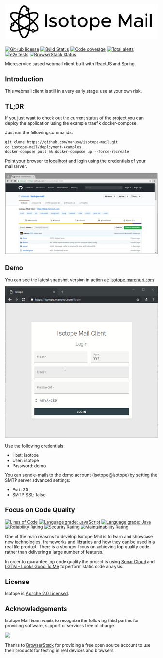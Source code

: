 # <img src="doc/isotope-logo-h-800.png" alt="Isotope Mail Client" />
 [![GitHub license](https://img.shields.io/badge/license-Apache%202.0-blue.svg)](https://github.com/manusa/isotope-mail/blob/master/LICENSE) 
 [![Build Status](https://travis-ci.org/manusa/isotope-mail.svg?branch=master)](https://travis-ci.org/manusa/isotope-mail) 
 [![Code coverage](https://sonarcloud.io/api/project_badges/measure?project=manusa_isotope-mail&metric=coverage)](https://sonarcloud.io/component_measures?id=manusa_isotope-mail&metric=coverage) 
 [![Total alerts](https://img.shields.io/lgtm/alerts/g/manusa/isotope-mail.svg?logo=lgtm&logoWidth=18)](https://lgtm.com/projects/g/manusa/isotope-mail/alerts/) 
 [![e2e tests](https://img.shields.io/travis/manusa/isotope-mail-e2e-tests.svg?label=e2e+tests)](https://manusa.github.com/isotope-mail-e2e-tests) 
 [![BrowserStack Status](https://www.browserstack.com/automate/badge.svg?badge_key=elhXKzgwaTdHQVBVSktYWkpXUFZ0bittOWxnallCZmQyUlRJSERsSWhPVT0tLUorUGlwOVdrYnJQOUlEeFZnOFcxQ0E9PQ==--ea07b9af5d47a508232c96d1805fad609073b527)](https://www.browserstack.com/automate/public-build/elhXKzgwaTdHQVBVSktYWkpXUFZ0bittOWxnallCZmQyUlRJSERsSWhPVT0tLUorUGlwOVdrYnJQOUlEeFZnOFcxQ0E9PQ==--ea07b9af5d47a508232c96d1805fad609073b527)

Microservice based webmail client built with ReactJS and Spring.

## Introduction

This webmail client is still in a very early stage, use at your own risk.

## TL;DR

If you just want to check out the current status of the project you can deploy the application
using the example traefik docker-compose.

Just run the following commands:

```
git clone https://github.com/manusa/isotope-mail.git
cd isotope-mail/deployment-examples
docker-compose pull && docker-compose up --force-recreate
```

Point your browser to [localhost](http://localhost) and login using the credentials of your mailserver.

<p>
  <img src="doc/tldr-isotope-deploy.gif" />
</p>

## Demo

You can see the latest snapshot version in action at: [isotope.marcnuri.com](https://isotope.marcnuri.com/login?serverHost=isotope&user=isotope&smtpPort=25&smtpSsl=false)

<p>
  <img src="doc/isotope-demo-login.gif" />
</p>

Use the following credentials:
 - Host: isotope
 - User: isotope
 - Password: demo

You can send e-mails to the demo account (isotope@isotope) by setting the SMTP server advanced settings:
 - Port: 25
 - SMTP SSL: false

## Focus on Code Quality
 [![Lines of Code](https://sonarcloud.io/api/project_badges/measure?project=manusa_isotope-mail&metric=ncloc)](https://sonarcloud.io/dashboard?id=manusa_isotope-mail) 
 [![Language grade: JavaScript](https://img.shields.io/lgtm/grade/javascript/g/manusa/isotope-mail.svg?logo=lgtm&logoWidth=18)](https://lgtm.com/projects/g/manusa/isotope-mail/context:javascript) 
 [![Language grade: Java](https://img.shields.io/lgtm/grade/java/g/manusa/isotope-mail.svg?logo=lgtm&logoWidth=18)](https://lgtm.com/projects/g/manusa/isotope-mail/context:java) 
 [![Reliability Rating](https://sonarcloud.io/api/project_badges/measure?project=manusa_isotope-mail&metric=reliability_rating)](https://sonarcloud.io/dashboard?id=manusa_isotope-mail) 
 [![Security Rating](https://sonarcloud.io/api/project_badges/measure?project=manusa_isotope-mail&metric=security_rating)](https://sonarcloud.io/dashboard?id=manusa_isotope-mail) 
 [![Maintainability Rating](https://sonarcloud.io/api/project_badges/measure?project=manusa_isotope-mail&metric=sqale_rating)](https://sonarcloud.io/dashboard?id=manusa_isotope-mail) 
 
One of the main reasons to develop Isotope Mail is to learn and showcase new technologies, frameworks and libraries
and how they can be used in a real life product. There is a stronger focus on achieving top quality code rather
than delivering a large number of features.

In order to guarantee top code quality the project is using
[Sonar Cloud](https://sonarcloud.io/dashboard?id=manusa_isotope-mail) and
[LGTM - Looks Good To Me](https://lgtm.com/projects/g/manusa/isotope-mail/) to perform static code analysis.

## License

Isotope is [Apache 2.0 Licensed](./LICENSE).

## Acknowledgements

Isotope Mail team wants to recognize the following third parties for providing software,
support or services free of charge.

<img width=200 src="https://p14.zdusercontent.com/attachment/1015988/jnfTAsRFuKVzfvJMDJ8Ui45p8?token=eyJhbGciOiJkaXIiLCJlbmMiOiJBMTI4Q0JDLUhTMjU2In0..H0_YyxaE762GtXQvUnHoYw.R3tCI87tR-lehrK_zjT7GmEI--69EORCPWqTPY_iVa2Pt7468NrQBRAvoO5k1-H0W5YJGw45Fnz6ArGGOX796PWiCdTujuUv0_OTnRKnXU1Zjw3ytoLLFdZH1NTOxAvJUqt8RA3-Dj3mKJ-IGy7l-oqxN5zDXppNQA5xumK9uYu6VNp2JzjMg1ZnPzcOxub5jy7dqMmsxSN9mzpRgjjsNBUKI8a9I4jVzDm13tPLBjKl2bRdxVS14IapUYBpW8NRDrhw8f4mfYYtKR8CSFlCNiFkKtZd-CpZYGLgH7Y23CU.RqsF1R4_vpfkA7VhBRgsZQ" />

Thanks to [BrowserStack](https://www.browserstack.com) for providing a free open source account
to use their products for testing in real devices and browsers.

